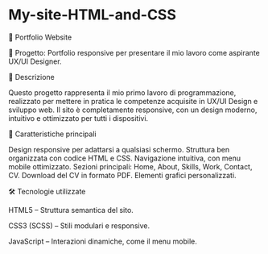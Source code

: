 # My-site-HTML-and-CSS

📌 Portfolio Website

🚀 Progetto: Portfolio responsive per presentare il mio lavoro come aspirante UX/UI Designer.

📖 Descrizione

Questo progetto rappresenta il mio primo lavoro di programmazione, realizzato per mettere in pratica le competenze acquisite in UX/UI Design e sviluppo web. Il sito è completamente responsive, con un design moderno, intuitivo e ottimizzato per tutti i dispositivi.

🎨 Caratteristiche principali

Design responsive per adattarsi a qualsiasi schermo. Struttura ben organizzata con codice HTML e CSS. Navigazione intuitiva, con menu mobile ottimizzato. Sezioni principali: Home, About, Skills, Work, Contact, CV. Download del CV in formato PDF. Elementi grafici personalizzati.

🛠️ Tecnologie utilizzate

HTML5 – Struttura semantica del sito.

CSS3 (SCSS) – Stili modulari e responsive.

JavaScript – Interazioni dinamiche, come il menu mobile.
